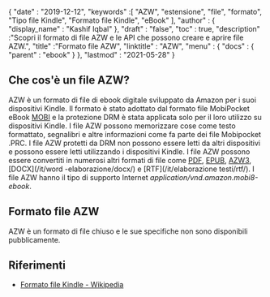 {
  "date" : "2019-12-12",
  "keywords" :[ "AZW", "estensione", "file", "formato", "Tipo file Kindle", "Formato file Kindle", "eBook" ],
  "author" : {
    "display_name" : "Kashif Iqbal"
},
  "draft" : "false",
  "toc" : true,
  "description" :"Scopri il formato di file AZW e le API che possono creare e aprire file AZW.",
  "title" :"Formato file AZW",
  "linktitle" : "AZW",
  "menu" : {
    "docs" : {
      "parent" : "ebook"
}
},
  "lastmod" : "2021-05-28"
}

## Che cos'è un file AZW?

AZW è un formato di file di ebook digitale sviluppato da Amazon per i suoi dispositivi Kindle. Il formato è stato adottato dal formato file MobiPocket eBook [MOBI](/it/ebook/mobi/) e la protezione DRM è stata applicata solo per il loro utilizzo su dispositivi Kindle. I file AZW possono memorizzare cose come testo formattato, segnalibri e altre informazioni come fa parte dei file Mobipocket .PRC. I file AZW protetti da DRM non possono essere letti da altri dispositivi e possono essere letti utilizzando i dispositivi Kindle. I file AZW possono essere convertiti in numerosi altri formati di file come [PDF](/it/pdf/), [EPUB](/it/ebook/epub/), [AZW3](/it/ebook/azw3/), [DOCX](/it/word -elaborazione/docx/) e [RTF](/it/elaborazione testi/rtf/). I file AZW hanno il tipo di supporto Internet *application/vnd.amazon.mobi8-ebook*.

## Formato file AZW

AZW è un formato di file chiuso e le sue specifiche non sono disponibili pubblicamente.

## Riferimenti ##

* [Formato file Kindle - Wikipedia](https://en.wikipedia.org/wiki/Kindle_File_Format)

